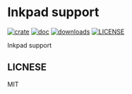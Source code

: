 # Inkpad support

[![crate](https://img.shields.io/crates/v/inkpad-support.svg)](https://crates.io/crates/inkpad-support)
[![doc](https://img.shields.io/badge/current-docs-brightgreen.svg)](https://docs.rs/inkpad-support/)
[![downloads](https://img.shields.io/crates/d/inkpad-support.svg)](https://crates.io/crates/inkpad-support)
[![LICENSE](https://img.shields.io/crates/l/inkpad-support.svg)](https://choosealicense.com/licenses/apache-2.0/)

Inkpad support

## LICNESE

MIT
